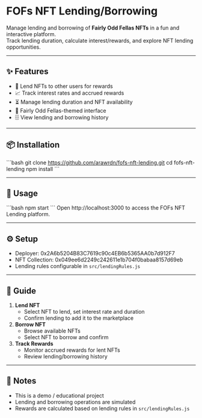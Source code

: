 # FOFs NFT Lending/Borrowing

Manage lending and borrowing of **Fairly Odd Fellas NFTs** in a fun and interactive platform.  
Track lending duration, calculate interest/rewards, and explore NFT lending opportunities.

---

## ✨ Features
- 🏦 Lend NFTs to other users for rewards  
- 📈 Track interest rates and accrued rewards  
- ⏳ Manage lending duration and NFT availability  
- 🎨 Fairly Odd Fellas-themed interface  
- 🗄 View lending and borrowing history  

---

## 📦 Installation
\`\`\`bash
git clone https://github.com/arawrdn/fofs-nft-lending.git
cd fofs-nft-lending
npm install
\`\`\`

---

## 🚀 Usage
\`\`\`bash
npm start
\`\`\`
Open http://localhost:3000 to access the FOFs NFT Lending platform.

---

## ⚙️ Setup
- Deployer: 0x2A6b5204B83C7619c90c4EB6b5365AA0b7d912F7  
- NFT Collection: 0x049ee6d2249c242611e1b704f0babaa8157d69eb  
- Lending rules configurable in `src/lendingRules.js`  

---

## 📖 Guide
1. **Lend NFT**  
   - Select NFT to lend, set interest rate and duration  
   - Confirm lending to add it to the marketplace  
2. **Borrow NFT**  
   - Browse available NFTs  
   - Select NFT to borrow and confirm  
3. **Track Rewards**  
   - Monitor accrued rewards for lent NFTs  
   - Review lending/borrowing history  

---

## 📝 Notes
- This is a demo / educational project  
- Lending and borrowing operations are simulated  
- Rewards are calculated based on lending rules in `src/lendingRules.js`


